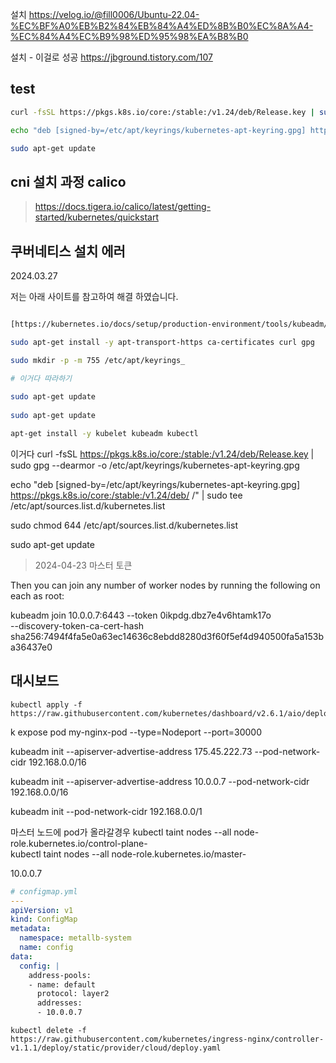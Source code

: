 


설치 https://velog.io/@fill0006/Ubuntu-22.04-%EC%BF%A0%EB%B2%84%EB%84%A4%ED%8B%B0%EC%8A%A4-%EC%84%A4%EC%B9%98%ED%95%98%EA%B8%B0

설치 - 이걸로 성공
https://jbground.tistory.com/107


## test
```sh
curl -fsSL https://pkgs.k8s.io/core:/stable:/v1.24/deb/Release.key | sudo gpg --dearmor -o /etc/apt/keyrings/kubernetes-apt-keyring.gpg 

echo "deb [signed-by=/etc/apt/keyrings/kubernetes-apt-keyring.gpg] https://pkgs.k8s.io/core:/stable:/v1.24/deb/ /" | sudo tee /etc/apt/sources.list.d/kubernetes.list 

sudo apt-get update
```

## cni 설치 과정 calico
 > https://docs.tigera.io/calico/latest/getting-started/kubernetes/quickstart


## 쿠버네티스 설치 에러
  
2024.03.27

저는 아래 사이트를 참고하여 해결 하였습니다.

```sh

[https://kubernetes.io/docs/setup/production-environment/tools/kubeadm/install-kubeadm/#installing-kubeadm-kubelet-and-kubectl](https://kubernetes.io/docs/setup/production-environment/tools/kubeadm/install-kubeadm/#installing-kubeadm-kubelet-and-kubectl)

sudo apt-get install -y apt-transport-https ca-certificates curl gpg

sudo mkdir -p -m 755 /etc/apt/keyrings_

# 이거다 따라하기 
  
sudo apt-get update
  
sudo apt-get update

apt-get install -y kubelet kubeadm kubectl


```

이거다 
curl -fsSL https://pkgs.k8s.io/core:/stable:/v1.24/deb/Release.key | sudo gpg --dearmor -o /etc/apt/keyrings/kubernetes-apt-keyring.gpg  
  
echo "deb [signed-by=/etc/apt/keyrings/kubernetes-apt-keyring.gpg] https://pkgs.k8s.io/core:/stable:/v1.24/deb/ /" | sudo tee /etc/apt/sources.list.d/kubernetes.list 

sudo chmod 644 /etc/apt/sources.list.d/kubernetes.list

sudo apt-get update



> 2024-04-23 마스터 토큰

Then you can join any number of worker nodes by running the following on each as root:

kubeadm join 10.0.0.7:6443 --token 0ikpdg.dbz7e4v6htamk17o \
        --discovery-token-ca-cert-hash sha256:7494f4fa5e0a63ec14636c8ebdd8280d3f60f5ef4d940500fa5a153ba36437e0 




## 대시보드
```
kubectl apply -f https://raw.githubusercontent.com/kubernetes/dashboard/v2.6.1/aio/deploy/recommended.yaml
```


k expose pod my-nginx-pod --type=Nodeport --port=30000


kubeadm init --apiserver-advertise-address 175.45.222.73 --pod-network-cidr 192.168.0.0/16

kubeadm init --apiserver-advertise-address 10.0.0.7 --pod-network-cidr 192.168.0.0/16

kubeadm init --pod-network-cidr 192.168.0.0/1






마스터 노드에 pod가 올라갈경우
kubectl taint nodes --all node-role.kubernetes.io/control-plane-  
kubectl taint nodes --all node-role.kubernetes.io/master-



10.0.0.7

```yml
# configmap.yml
---
apiVersion: v1
kind: ConfigMap
metadata:
  namespace: metallb-system
  name: config
data:
  config: |
    address-pools:
    - name: default
      protocol: layer2
      addresses:
      - 10.0.0.7
```


```null
kubectl delete -f https://raw.githubusercontent.com/kubernetes/ingress-nginx/controller-v1.1.1/deploy/static/provider/cloud/deploy.yaml
```